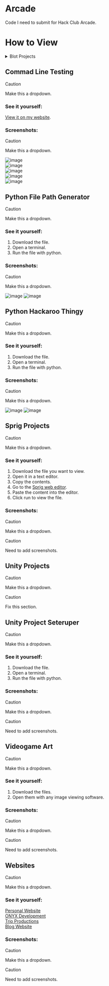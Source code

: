 # Arcade

Code I need to submit for Hack Club Arcade.

# How to View

<details>
<summary>Blot Projects</summary><br>

### See it yourself:

1. Download the file you want to view.
2. Open it in a text editor.
3. Copy the contents.
4. Go to the [Blot web editor](https://blot.hackclub.com/editor).
5. Paste the content into the editor.
6. Click run to view the file.

<details>
<summary>Screenshots</summary><br>
  
![image](https://github.com/user-attachments/assets/5f54ed3b-c2b0-4b08-9add-32b9b3fbbcba)<br>
![image](https://github.com/user-attachments/assets/a69c4aa6-088e-44a3-9312-6c0ffe92cc09)<br>
![image](https://github.com/user-attachments/assets/47e5ce48-dc05-49d6-928a-b49e1660d003)
  
</details>
</details>

## Commad Line Testing

> [!CAUTION]
> Make this a dropdown.

### See it yourself:

[View it on my website](https://andrewcromar.org/commandLineTesting/pages/home).

### Screenshots:

> [!CAUTION]
> Make this a dropdown.

![image](https://github.com/user-attachments/assets/d2b194d7-b549-4cfa-a892-ca8599c5e318)<br>
![image](https://github.com/user-attachments/assets/aeda3b67-f5d2-4d18-b023-05d4caf692ef)<br>
![image](https://github.com/user-attachments/assets/d1a3834f-e5e7-4dd8-95f5-f98a2d998bb8)<br>
![image](https://github.com/user-attachments/assets/3f1a2beb-7513-454d-bf77-0141b6865998)<br>
![image](https://github.com/user-attachments/assets/3c609ed5-1a1e-4e58-b9f9-4663c2122dfb)

## Python File Path Generator

> [!CAUTION]
> Make this a dropdown.

### See it yourself:

1. Download the file.
2. Open a terminal.
3. Run the file with python.

### Screenshots:

> [!CAUTION]
> Make this a dropdown.

![image](https://github.com/user-attachments/assets/5fe56e58-0a7e-4ea7-8cd7-5a1ec7c9df96)
![image](https://github.com/user-attachments/assets/80a2ae1c-43fc-4662-8147-498d2c6dedcf)

## Python Hackaroo Thingy

> [!CAUTION]
> Make this a dropdown.

### See it yourself:

1. Download the file.
2. Open a terminal.
3. Run the file with python.

### Screenshots:

> [!CAUTION]
> Make this a dropdown.

![image](https://github.com/user-attachments/assets/78886f6f-9d71-473f-b7e5-86769d3fcd89)
![image](https://github.com/user-attachments/assets/14605505-deae-43a8-a554-d04bb295202a)

## Sprig Projects

> [!CAUTION]
> Make this a dropdown.

### See it yourself:

1. Download the file you want to view.
2. Open it in a text editor.
3. Copy the contents.
4. Go to the [Sprig web editor](https://sprig.hackclub.com/editor).
5. Paste the content into the editor.
6. Click run to view the file.

### Screenshots:

> [!CAUTION]
> Make this a dropdown.

> [!CAUTION]
> Need to add screenshots. 

## Unity Projects

> [!CAUTION]
> Make this a dropdown.

> [!CAUTION]
> Fix this section.

## Unity Project Seteruper

> [!CAUTION]
> Make this a dropdown.

### See it yourself:

1. Download the file.
2. Open a terminal.
3. Run the file with python.

### Screenshots:

> [!CAUTION]
> Make this a dropdown.

> [!CAUTION]
> Need to add screenshots. 

## Videogame Art

> [!CAUTION]
> Make this a dropdown.

### See it yourself:

1. Download the files.
2. Open them with any image viewing software.

### Screenshots:

> [!CAUTION]
> Make this a dropdown.

> [!CAUTION]
> Need to add screenshots. 

## Websites

> [!CAUTION]
> Make this a dropdown.

### See it yourself:

[Personal Website](https://andrewcromar.org/)<br>
[ONYX Development](https://onyx.andrewcromar.org/)<br>
[Trio Productions](https://trio.andrewcromar.org/)<br>
[Blog Website](https://blog.andrewcromar.org/)

### Screenshots:

> [!CAUTION]
> Make this a dropdown.

> [!CAUTION]
> Need to add screenshots. 
